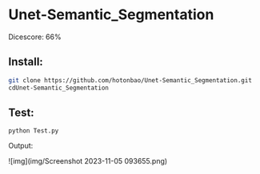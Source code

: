 # Unet-Semantic_Segmentation
Dicescore: 66%

## Install: ##
```bash
git clone https://github.com/hotonbao/Unet-Semantic_Segmentation.git
cdUnet-Semantic_Segmentation
```
## Test: ##

```
python Test.py
```

Output: 

![img](img/Screenshot 2023-11-05 093655.png)
